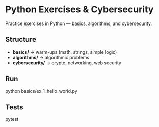 # Python Exercises & Cybersecurity

Practice exercises in Python — basics, algorithms, and cybersecurity.

## Structure
- **basics/** → warm-ups (math, strings, simple logic)
- **algorithms/** → algorithmic problems
- **cybersecurity/** → crypto, networking, web security

## Run
python basics/ex_1_hello_world.py

## Tests
pytest
